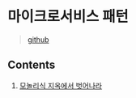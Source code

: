 # 마이크로서비스 패턴

> [github](https://github.com/gilbutITbook/007035)

## Contents

1. [모놀리식 지옥에서 벗어나라](chapter01.md)
